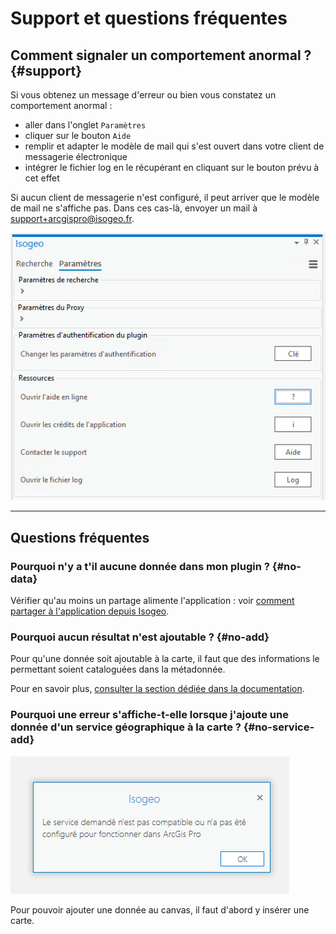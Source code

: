 # Support et questions fréquentes

## Comment signaler un comportement anormal ? {#support}

Si vous obtenez un message d'erreur ou bien vous constatez un comportement anormal :

* aller dans l'onglet `Paramètres` 
* cliquer sur  le bouton `Aide` 
* remplir et adapter le modèle de mail qui s'est ouvert dans votre client de messagerie électronique
* intégrer le fichier log en le récupérant en cliquant sur le bouton prévu à cet effet 

Si aucun client de messagerie n'est configuré, il peut arriver que le modèle de mail ne s'affiche pas. Dans ces cas-là, envoyer un mail à [support+arcgispro@isogeo.fr](mailto:support+arcgispro@isogeo.fr).

!["Contacter le support et récupérer les logs"](../../assets/plugin_ArcGISPro_settings_support_FR.png)

___

## Questions fréquentes

### Pourquoi n'y a t'il aucune donnée dans mon plugin ? {#no-data}

Vérifier qu'au moins un partage alimente l'application : voir [comment partager à l'application depuis Isogeo](/usage/configuration.md#share).

### Pourquoi aucun résultat n'est ajoutable ?  {#no-add}

Pour qu'une donnée soit ajoutable à la carte, il faut que des informations le permettant soient cataloguées dans la métadonnée. 

Pour en savoir plus, [consulter la section dédiée dans la documentation](/usage/display.md).

### Pourquoi une erreur s'affiche-t-elle lorsque j'ajoute une donnée d'un service géographique à la carte ?  {#no-service-add}

!["Le service demandé n'est pas compatible"](../../assets/plugin_ArcGISPro_add_to_canvas_services_FR.png)

Pour pouvoir ajouter une donnée au canvas, il faut d'abord y insérer une carte.
